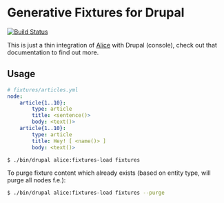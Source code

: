 Generative Fixtures for Drupal
==============================

[![Build Status](https://travis-ci.org/dantleech/drupal_alice_fixtures.svg?branch=master)](https://travis-ci.org/dantleech/drupal_alice_fixtures)

This is just a thin integration of [Alice](https://github.com/nelmio/alice)
with Drupal (console), check out that documentation to find out more.

Usage
-----

```yaml
# fixtures/articles.yml
node:
    article{1..10}:
        type: article
        title: <sentence()>
        body: <text()>
    article{1..10}:
        type: article
        title: Hey! [ <name()> ]
        body: <text()>
```

```bash
$ ./bin/drupal alice:fixtures-load fixtures
```

To purge fixture content which already exists (based on entity type, will
purge all nodes f.e.):

```bash
$ ./bin/drupal alice:fixtures-load fixtures --purge
```

